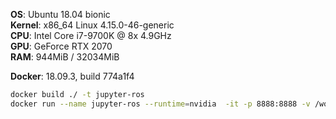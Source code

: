 **OS**: Ubuntu 18.04 bionic  
**Kernel**: x86_64 Linux 4.15.0-46-generic  
**CPU**: Intel Core i7-9700K @ 8x 4.9GHz  
**GPU**: GeForce RTX 2070  
**RAM**: 944MiB / 32034MiB  

**Docker**: 18.09.3, build 774a1f4

```bash
docker build ./ -t jupyter-ros
docker run --name jupyter-ros --runtime=nvidia  -it -p 8888:8888 -v /work:/work jupyter-ros bash
```
